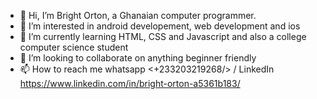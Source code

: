 - 👋 Hi, I’m Bright Orton, a Ghanaian computer programmer.
- 👀 I’m interested in android developement, web development and ios
- 🌱 I’m currently learning HTML, CSS and Javascript and also a college computer science student
- 💞️ I’m looking to collaborate on anything beginner friendly
- 📫 How to reach me whatsapp <+233203219268/> / LinkedIn https://www.linkedin.com/in/bright-orton-a5361b183/ 

<!---
ortonb110/ortonb110 is a ✨ special ✨ repository because its `README.md` (this file) appears on your GitHub profile.
You can click the Preview link to take a look at your changes.
--->

